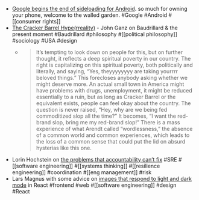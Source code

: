 - [Google begins the end of sideloading for Android](https://9to5google.com/2025/08/25/android-apps-developer-verification/). so much for owning your phone, welcome to the walled garden. #Google #Android #[[consumer rights]]
- [The Cracker Barrel Hype(rreality)](https://www.unpopularfront.news/p/the-cracker-barrel-hyperreality) - John Ganz on Baudrillard & the present moment #Baudrillard #philosophy #[[political philosophy]] #sociology #USA #design
	- > It’s tempting to look down on people for this, but on further thought, it reflects a deep spiritual poverty in our country. The right is capitalizing on this spiritual poverty, both politically and literally, and saying, “Yes, theyyyyyyyy are taking yourrrr beloved things.” This forecloses anybody asking whether we might deserve more. An actual small town in America might have problems with drugs, unemployment, it might be reduced essentially to a ruin, but as long as Cracker Barrel or the equivalent exists, people can feel okay about the country. The question is never raised, “Hey, why are we being fed commoditized slop all the time?” It becomes, “I want the red-brand slop, bring me my red-brand slop!”
	  There is a mass experience of what Arendt called “wordlessness,” the absence of a common world and common experiences, which leads to the loss of a common sense that could put the lid on absurd hysterias like this one.
- Lorin Hochstein on [the problems that accountability can’t fix](https://surfingcomplexity.blog/2025/08/23/the-problems-that-accountability-cant-fix/) #SRE #[[software engineering]] #[[systems thinking]] #[[resilience engineering]] #coordination #[[eng management]] #risk
- Lars Magnus with some advice on [images that respond to light and dark mode](https://larsmagnus.co/blog/how-to-make-images-react-to-light-and-dark-mode) in React #frontend #web #[[software engineering]] #design #React